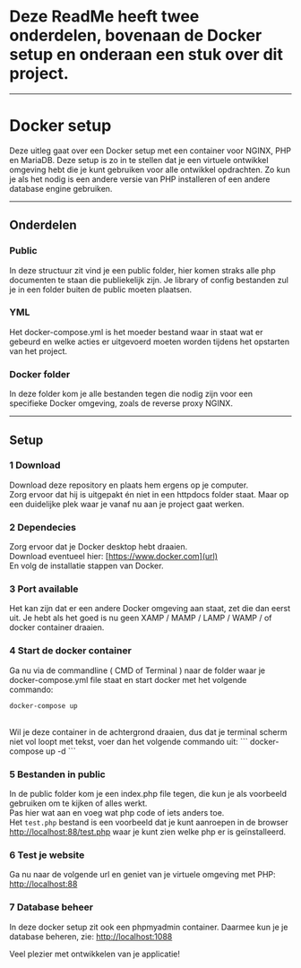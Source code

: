 # Deze ReadMe heeft twee onderdelen, bovenaan de Docker setup en onderaan een stuk over dit project.

<hr>

# Docker setup
Deze uitleg gaat over een Docker setup met een container voor NGINX, PHP en MariaDB. Deze setup is zo in te stellen dat je een virtuele ontwikkel omgeving hebt die je kunt gebruiken voor alle ontwikkel opdrachten.
Zo kun je als het nodig is een andere versie van PHP installeren of een andere database engine gebruiken.

<hr>

## Onderdelen
### Public
In deze structuur zit vind je een public folder, hier komen straks alle php documenten te staan die publiekelijk zijn. Je library of config bestanden zul je in een folder buiten de public moeten plaatsen.
### YML
Het docker-compose.yml is het moeder bestand waar in staat wat er gebeurd en welke acties er uitgevoerd moeten worden tijdens het opstarten van het project.  
### Docker folder
In deze folder kom je alle bestanden tegen die nodig zijn voor een specifieke Docker omgeving, zoals de reverse proxy NGINX. 

<hr>

## Setup
### 1 Download
Download deze repository en plaats hem ergens op je computer.  
Zorg ervoor dat hij is uitgepakt én niet in een httpdocs folder staat. Maar op een duidelijke plek waar je vanaf nu aan je project gaat werken.

### 2 Dependecies
Zorg ervoor dat je Docker desktop hebt draaien.  
Download eventueel hier: [https://www.docker.com](url)  
En volg de installatie stappen van Docker.

### 3 Port available
Het kan zijn dat er een andere Docker omgeving aan staat, zet die dan eerst uit. Je hebt als het goed is nu geen XAMP / MAMP / LAMP / WAMP / of docker container draaien.

### 4 Start de docker container
Ga nu via de commandline ( CMD of Terminal ) naar de folder waar je docker-compose.yml file staat en start docker met het volgende commando:  
```
docker-compose up
```
<br>
Wil je deze container in de achtergrond draaien, dus dat je terminal scherm niet vol loopt met tekst, voer dan het volgende commando uit: 
```
docker-compose up -d
```

### 5 Bestanden in public
In de public folder kom je een index.php file tegen, die kun je als voorbeeld gebruiken om te kijken of alles werkt.  
Pas hier wat aan en voeg wat php code of iets anders toe.  
Het `test.php` bestand is een voorbeeld dat je kunt aanroepen in de browser [http://localhost:88/test.php](url) waar je kunt zien welke php er is geïnstalleerd.  

### 6 Test je website
Ga nu naar de volgende url en geniet van je virtuele omgeving met PHP:
[http://localhost:88](url)

### 7 Database beheer
In deze docker setup zit ook een phpmyadmin container. Daarmee kun je je database beheren, zie:
[http://localhost:1088](url)

Veel plezier met ontwikkelen van je applicatie!
